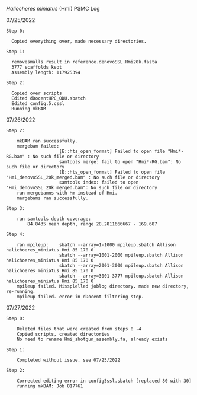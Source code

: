 <i>Haliocheres miniatus</i> (Hmi) PSMC Log

07/25/2022

    Step 0:
 
      Copied everything over, made necessary directories.
  
    Step 1:
  
      removesmalls result in reference.denovoSSL.Hmi20k.fasta
      3777 scaffolds kept
      Assembly length: 117925394
 
    Step 2:
    
      Copied over scripts
      Edited dDocentHPC_ODU.sbatch 
      Edited config.5.cssl
      Running mkBAM

07/26/2022

    Step 2:
    
        mkBAM ran successfully.
        mergebam failed:
                        [E::hts_open_format] Failed to open file "Hmi*-RG.bam" : No such file or directory
                        samtools merge: fail to open "Hmi*-RG.bam": No such file or directory
                        [E::hts_open_format] Failed to open file "Hmi_denovoSSL_20k_merged.bam" : No such file or directory
                        samtools index: failed to open "Hmi_denovoSSL_20k_merged.bam": No such file or directory
        ran mergebamns with Hm instead of Hmi.
        mergebams ran successfully.
    
    Step 3:
  
        ran samtools depth coverage:
            84.8435 mean depth, range 28.2811666667 - 169.687
    
    Step 4:        
            
        ran mpileup:    sbatch --array=1-1000 mpileup.sbatch Allison halichoeres_miniatus Hmi 85 170 0
                        sbatch --array=1001-2000 mpileup.sbatch Allison halichoeres_miniatus Hmi 85 170 0
                        sbatch --array=2001-3000 mpileup.sbatch Allison halichoeres_miniatus Hmi 85 170 0
                        sbatch --array=3001-3777 mpileup.sbatch Allison halichoeres_miniatus Hmi 85 170 0
        mpileup failed. Missplelled joblog directory. made new directory, re-running.
        mpileup failed. error in dDocent filtering step.

07/27/2022

    Step 0:
    
        Deleted files that were created from steps 0 -4
        Copied scripts, created directories
        No need to rename Hmi_shotgun_assembly.fa, already exists
    
    Step 1:
    
        Completed without issue, see 07/25/2022
    
    Step 2:
    
        Corrected editing error in config5ssl.sbatch [replaced 80 with 30]
        running mkBAM: Job 817761
        
        
    
        

        
        
  
  
 
